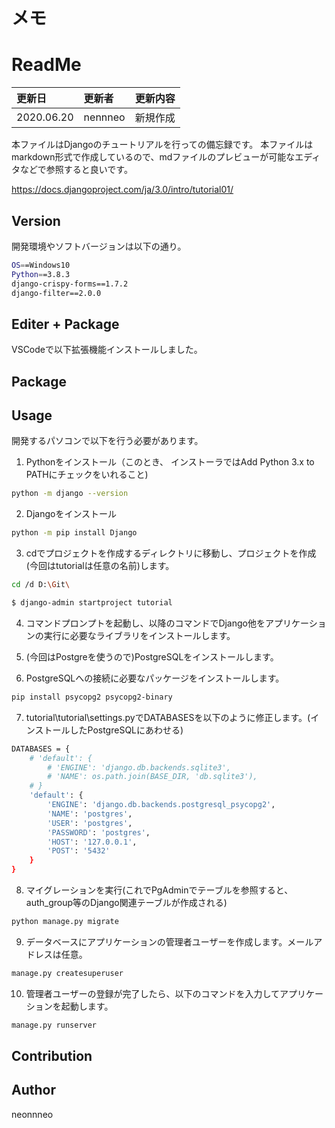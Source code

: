 メモ
====
# ReadMe
|更新日|更新者|更新内容|
|:-----------|:-----------|:-----------|
|2020.06.20|nennneo|新規作成|

本ファイルはDjangoのチュートリアルを行っての備忘録です。
本ファイルはmarkdown形式で作成しているので、mdファイルのプレビューが可能なエディタなどで参照すると良いです。


https://docs.djangoproject.com/ja/3.0/intro/tutorial01/

## Version

開発環境やソフトバージョンは以下の通り。

```bash
OS==Windows10
Python==3.8.3
django-crispy-forms==1.7.2
django-filter==2.0.0
```

## Editer + Package

VSCodeで以下拡張機能インストールしました。

## Package


## Usage

開発するパソコンで以下を行う必要があります。

1. Pythonをインストール（このとき、 インストーラではAdd Python 3.x to PATHにチェックをいれること)
```bash
python -m django --version
```

2. Djangoをインストール
```bash
python -m pip install Django
```

3. cdでプロジェクトを作成するディレクトリに移動し、プロジェクトを作成(今回はtutorialは任意の名前)します。
```bash
cd /d D:\Git\
```
```bash
$ django-admin startproject tutorial
```

4. コマンドプロンプトを起動し、以降のコマンドでDjango他をアプリケーションの実行に必要なライブラリをインストールします。

5. (今回はPostgreを使うので)PostgreSQLをインストールします。

6. PostgreSQLへの接続に必要なパッケージをインストールします。

```bash
pip install psycopg2 psycopg2-binary
```

7. tutorial\tutorial\settings.pyでDATABASESを以下のように修正します。(インストールしたPostgreSQLにあわせる)

```bash
DATABASES = {
    # 'default': {
        # 'ENGINE': 'django.db.backends.sqlite3',
        # 'NAME': os.path.join(BASE_DIR, 'db.sqlite3'),
    # }
    'default': {
        'ENGINE': 'django.db.backends.postgresql_psycopg2',
        'NAME': 'postgres',
        'USER': 'postgres',
        'PASSWORD': 'postgres',
        'HOST': '127.0.0.1',
        'POST': '5432'
    }
}
```

8. マイグレーションを実行(これでPgAdminでテーブルを参照すると、auth_group等のDjango関連テーブルが作成される)
```bash
python manage.py migrate
```

9. データベースにアプリケーションの管理者ユーザーを作成します。メールアドレスは任意。
```bash
manage.py createsuperuser
```

10. 管理者ユーザーの登録が完了したら、以下のコマンドを入力してアプリケーションを起動します。
```bash
manage.py runserver
```

## Contribution


## Author

neonnneo
